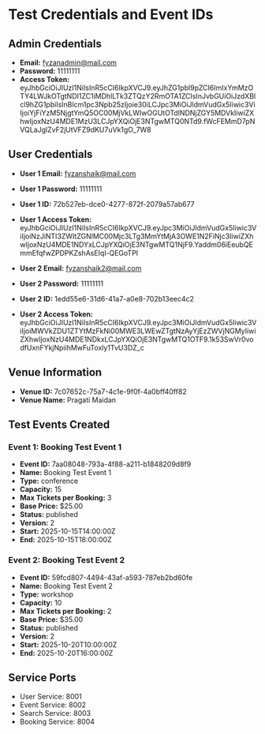# Test Credentials and Event IDs

## Admin Credentials
- **Email:** fyzanadmin@mail.com
- **Password:** 11111111
- **Access Token:** eyJhbGciOiJIUzI1NiIsInR5cCI6IkpXVCJ9.eyJhZG1pbl9pZCI6ImIxYmMzOTY4LWJkOTgtNDI1ZC1iMDhlLTk3ZTQzY2RmOTA1ZCIsInJvbGUiOiJzdXBlcl9hZG1pbiIsInBlcm1pc3Npb25zIjoie30iLCJpc3MiOiJldmVudGx5Iiwic3ViIjoiYjFiYzM5NjgtYmQ5OC00MjVkLWIwOGUtOTdlNDNjZGY5MDVkIiwiZXhwIjoxNzU4MDE1MzU3LCJpYXQiOjE3NTgwMTQ0NTd9.fWcFEMmD7pNVQLaJglZvF2jUtVFZ9dKU7uVk1gO_7W8

## User Credentials
- **User 1 Email:** fyzanshaik@mail.com
- **User 1 Password:** 11111111
- **User 1 ID:** 72b527eb-dce0-4277-872f-2079a57ab677
- **User 1 Access Token:** eyJhbGciOiJIUzI1NiIsInR5cCI6IkpXVCJ9.eyJpc3MiOiJldmVudGx5Iiwic3ViIjoiNzJiNTI3ZWItZGNlMC00Mjc3LTg3MmYtMjA3OWE1N2FiNjc3IiwiZXhwIjoxNzU4MDE1NDYxLCJpYXQiOjE3NTgwMTQ1NjF9.Yaddm06iEeubQEmmEfqfwZPDPKZshAsEIql-QEGoTPI

- **User 2 Email:** fyzanshaik2@mail.com
- **User 2 Password:** 11111111
- **User 2 ID:** 1edd55e6-31d6-41a7-a0e8-702b13eec4c2
- **User 2 Access Token:** eyJhbGciOiJIUzI1NiIsInR5cCI6IkpXVCJ9.eyJpc3MiOiJldmVudGx5Iiwic3ViIjoiMWVkZDU1ZTYtMzFkNi00MWE3LWEwZTgtNzAyYjEzZWVjNGMyIiwiZXhwIjoxNzU4MDE1NDkxLCJpYXQiOjE3NTgwMTQ1OTF9.1k53SwVr0vodfUxnFYkjNpiihMwFuToxly1TvU3DZ_c

## Venue Information
- **Venue ID:** 7c07652c-75a7-4c1e-9f0f-4a0bff40ff82
- **Venue Name:** Pragati Maidan

## Test Events Created

### Event 1: Booking Test Event 1
- **Event ID:** 7aa08048-793a-4f88-a211-b1848209d8f9
- **Name:** Booking Test Event 1
- **Type:** conference
- **Capacity:** 15
- **Max Tickets per Booking:** 3
- **Base Price:** $25.00
- **Status:** published
- **Version:** 2
- **Start:** 2025-10-15T14:00:00Z
- **End:** 2025-10-15T18:00:00Z

### Event 2: Booking Test Event 2
- **Event ID:** 59fcd807-4494-43af-a593-787eb2bd60fe
- **Name:** Booking Test Event 2
- **Type:** workshop
- **Capacity:** 10
- **Max Tickets per Booking:** 2
- **Base Price:** $35.00
- **Status:** published
- **Version:** 2
- **Start:** 2025-10-20T10:00:00Z
- **End:** 2025-10-20T16:00:00Z

## Service Ports
- User Service: 8001
- Event Service: 8002
- Search Service: 8003
- Booking Service: 8004